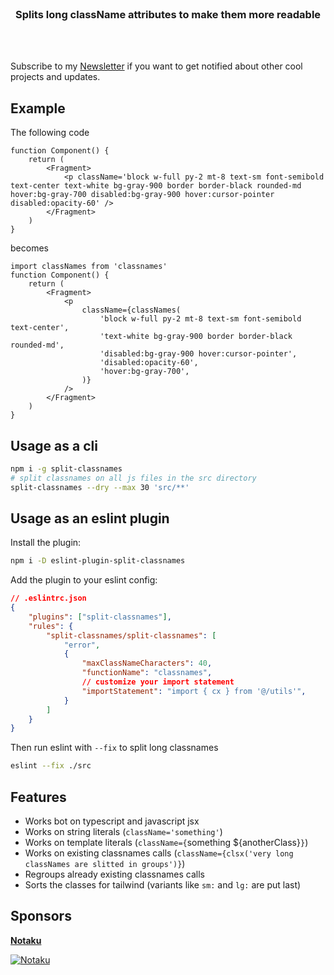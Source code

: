 <div align='center'>
    <br/>
    <h3>Splits long className attributes to make them more readable</h3>
    <br/>
    <br/>
</div>

Subscribe to my [Newsletter](https://xmorse.xyz) if you want to get notified about other cool projects and updates.

## Example

The following code

```tsx
function Component() {
    return (
        <Fragment>
            <p className='block w-full py-2 mt-8 text-sm font-semibold text-center text-white bg-gray-900 border border-black rounded-md hover:bg-gray-700 disabled:bg-gray-900 hover:cursor-pointer disabled:opacity-60' />
        </Fragment>
    )
}
```

becomes

```tsx
import classNames from 'classnames'
function Component() {
    return (
        <Fragment>
            <p
                className={classNames(
                    'block w-full py-2 mt-8 text-sm font-semibold text-center',
                    'text-white bg-gray-900 border border-black rounded-md',
                    'disabled:bg-gray-900 hover:cursor-pointer',
                    'disabled:opacity-60',
                    'hover:bg-gray-700',
                )}
            />
        </Fragment>
    )
}
```

## Usage as a cli

```sh
npm i -g split-classnames
# split classnames on all js files in the src directory
split-classnames --dry --max 30 'src/**'
```

## Usage as an eslint plugin

Install the plugin:

```sh
npm i -D eslint-plugin-split-classnames
```

Add the plugin to your eslint config:

```json
// .eslintrc.json
{
    "plugins": ["split-classnames"],
    "rules": {
        "split-classnames/split-classnames": [
            "error",
            {
                "maxClassNameCharacters": 40,
                "functionName": "classnames",
                // customize your import statement
                "importStatement": "import { cx } from '@/utils'",
            }
        ]
    }
}
```

Then run eslint with `--fix` to split long classnames

```sh
eslint --fix ./src
```

## Features

-   Works bot on typescript and javascript jsx
-   Works on string literals (`className='something'`)
-   Works on template literals (`className={`something ${anotherClass}`}`)
-   Works on existing classnames calls (`className={clsx('very long classNames are slitted in groups')}`)
-   Regroups already existing classnames calls
-   Sorts the classes for tailwind (variants like `sm:` and `lg:` are put last)


## Sponsors

[**Notaku**](https://notaku.website)


[![Notaku](https://preview.notaku.website/github_banner.jpg)](https://notaku.website)

